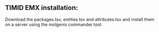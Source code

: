 ## TIMID EMX installation:
Download the packages.tsv, entities.tsv and attributes.tsv and install them on a server using the molgenis commander tool.
